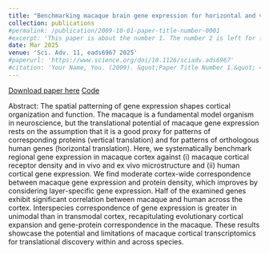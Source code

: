 ```yaml
---
title: "Benchmarking macaque brain gene expression for horizontal and vertical translation"
collection: publications
#permalink: /publication/2009-10-01-paper-title-number-0001
#excerpt: 'This paper is about the number 1. The number 2 is left for future work.'
date: Mar 2025
venue: 'Sci. Adv. 11, eads6967 2025'
#paperurl: 'https://www.science.org/doi/10.1126/sciadv.ads6967'
#citation: 'Your Name, You. (2009). &quot;Paper Title Number 1.&quot; <i>Journal 1</i>. 1(1).'
---
```


[Download paper here](https://www.science.org/doi/10.1126/sciadv.ads6967)
[Code](https://github.com/netneurolab/luppi-genes-receptors-macaque)


Abstract:
The spatial patterning of gene expression shapes cortical organization and function. The macaque is a fundamental model organism in neuroscience, but the translational potential of macaque gene expression rests on the assumption that it is a good proxy for patterns of corresponding proteins (vertical translation) and for patterns of orthologous human genes (horizontal translation). Here, we systematically benchmark regional gene expression in macaque cortex against (i) macaque cortical receptor density and in vivo and ex vivo microstructure and (ii) human cortical gene expression. We find moderate cortex-wide correspondence between macaque gene expression and protein density, which improves by considering layer-specific gene expression. Half of the examined genes exhibit significant correlation between macaque and human across the cortex. Interspecies correspondence of gene expression is greater in unimodal than in transmodal cortex, recapitulating evolutionary cortical expansion and gene-protein correspondence in the macaque. These results showcase the potential and limitations of macaque cortical transcriptomics for translational discovery within and across species.
